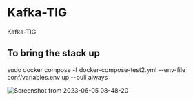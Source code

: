 # Kafka-TIG
Kafka-TIG

## To bring the stack up

sudo docker compose -f docker-compose-test2.yml --env-file conf/variables.env up --pull always

![Screenshot from 2023-06-05 08-48-20](https://github.com/eternalamit5/Kafka-TIG/assets/44448083/36b8a9b0-020d-40e1-bf3e-550cff496894)
